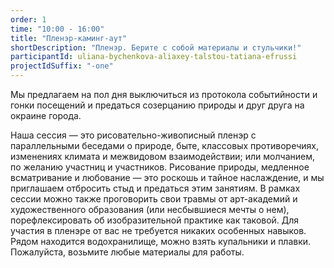 ```yaml
---
order: 1
time: "10:00 - 16:00"
title: "Пленэр-каминг-аут"
shortDescription: "Пленэр. Берите с собой материалы и стульчики!"
participantId: uliana-bychenkova-aliaxey-talstou-tatiana-efrussi
projectIdSuffix: "-one"
---
```


Мы предлагаем на пол дня выключиться из протокола событийности и гонки посещений и предаться созерцанию природы и друг друга на окраине города.

Наша сессия — это рисовательно-живописный пленэр с параллельными беседами о природе, быте, классовых противоречиях, изменениях климата и межвидовом взаимодействии; или молчанием, по желанию участниц и участников. Рисование природы, медленное всматривание и любование — это роскошь и тайное наслаждение, и мы приглашаем отбросить стыд и предаться этим занятиям. В рамках сессии можно также проговорить свои травмы от арт-академий и художественного образования (или несбывшиеся мечты о нем), порефлексировать об изобразительной практике как таковой. Для участия в пленэре от вас не требуется никаких особенных навыков. Рядом находится водохранилище, можно взять купальники и плавки. Пожалуйста, возьмите любые материалы для работы.
